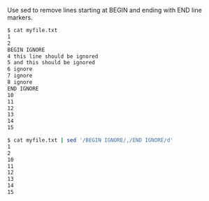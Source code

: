 Use sed to remove lines starting at BEGIN and ending with END line markers.

```sh
$ cat myfile.txt
1
2
BEGIN IGNORE
4 this line should be ignored
5 and this should be ignored
6 ignore
7 ignore
8 ignore
END IGNORE
10
11
12
13
14
15
```

```sh
$ cat myfile.txt | sed '/BEGIN IGNORE/,/END IGNORE/d'
1
2
10
11
12
13
14
15
```